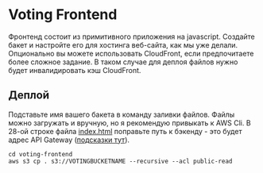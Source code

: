 # Voting Frontend

Фронтенд состоит из примитивного приложения на javascript. Создайте бакет и настройте его для хостинга веб-сайта, как мы уже делали. Опционально вы можете использовать CloudFront, если предпочитаете более сложное задание. В таком случае для деплоя файлов нужно будет инвалидировать кэш CloudFront.

## Деплой

Подставьте имя вашего бакета в команду заливки файлов. Файлы можно загружать и вручную, но я рекомендую привыкать к AWS Cli. В 28-ой строке файла [index.html](./index.html#L28) поправьте путь к бэкенду - это будет адрес API Gateway ([подсказки тут](../api-gateway)).

```
cd voting-frontend
aws s3 cp . s3://VOTINGBUCKETNAME --recursive --acl public-read
```
